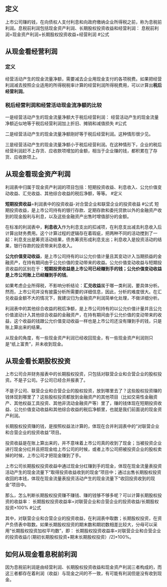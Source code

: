## 定义

上市公司赚的钱，在向债权人支付利息和向政府缴纳企业所得税之前，称为息税前利润。息税前利润包括现金资产利润、长期股权投资收益和经营利润：
息税前利润=现金资产利润+长期股权投资收益+经营利润 #公式

## 从现金看经营利润

### 定义

经营活动产生的现金流量净额，需要减去企业用现金支付的各项税费。如果把经营利润减去按照企业适用的所得税税率计算的经营利润所得税费用，可以计算出**税后经营利润**。

###  税后经营利润和经营活动现金流净额的比较

一是经营活动产生的现金流量净额大于税后经营利润：
经营活动产生的现金流量净额近似地等于税后经营利润加上折旧、摊销和减值损失 #公式 

二是经营活动产生的现金流量净额刚好等于税后经营利润。这种情形很少见。

三是经营活动产生的现金流量净额小于税后经营利润。在这种情形下，企业的税后经营利润赶不上存货、应收款项增加的金额，相当于企业赚的钱，都积累在了存货、应收款项上。

## 从现金看现金资产利润

利润表中归属于现金资产利润的项目包括：短期投资收益、利息收入、公允价值变动收益、汇兑收益、其他综合收益的税后净额，等等。 #定义

**短期投资收益**=利润表中的投资收益-对合营企业和联营企业的投资收益 #公式 
短期投资收益，是上市公司持有的银行存款、定期存款和委托贷款以外的金融资产收到的现金股利与利息，以及这些金融资产出售时增值部分的金额。

在标准的利润表中，**利息收入**作为利息支出的扣减项，在利息支出减去利息收入后计算出财务费用。这个计算过程的逻辑存在着瑕疵，把两种不同的活动搅到了一起：利息支出是筹资活动结果，债务筹资形成利息支出；利息收入是投资活动的结果，银行存款的投资带来利息收入。

**公允价值变动收益**，是上市公司持有的以公允价值计量且其变动计入当期损益的金融资产，在持有期间由于公允价值的变动带来的收益。公允价值变动收益与短期投资收益的区别在于：**短期投资收益是上市公司已经赚到手的钱；公允价值变动收益是上市公司账上已经赚到手的钱**。

如果考虑企业所得税，不影响分析结论：**汇兑收益**属于哪一类利润，要具体分析。然而，上市公司并没有披露分析所需要的详细信息，因此，分析的难度很大。在汇兑收益金额不大的情况下，我建议归为金融资产利润简单化处理，不做详细分析。

利润表中的其他综合收益的税后净额，是上市公司持有的以公允价值计量并且公允价值波动计入其他综合收益的金融资产，在持有期间由于公允价值的变动带来的收益，这个收益的钱跟公允价值变动收益一样也是上市公司还没有赚到手的钱，只是账上算出来的结果。

从现金的角度，有一些现金资产利润已经收回现金，有一些现金资产利润则只是“纸上富贵”，并未收到现金。


## 从现金看长期股权投资

上市公司合并财务报表中的长期股权投资，只包括对联营企业和合营企业的股权投资。不是子公司。子公司已经合并报表了。

不是子公司、联营企业和合营企业的股权投资，放到哪里去了？这些股权投资赚的钱体现到哪里了？这些股权投资都放到金融资产的其他项目（比如交易性金融资产、其他权益工具投资、其他非流动金融资产等）里了，赚的钱体现在短期投资收益、公允价值变动收益和其他综合收益的税后净额里，也就是我们前面说的现金资产利润。

长期股权投资赚的钱，是按照权益法计算的，体现在合并利润表中的“对联营企业和合营企业的投资收益”项目。

投资收益是在账上算出来的，并不意味着上市公司真的收到了现金；当被投资企业进行现金分红并且把现金给上市公司的时候，或者上市公司把被投资企业的股权卖掉的时候，上市公司才把现金赚到了手。

上市公司长期股权投资收益中通过现金分红赚到手的现金，体现在现金流量表投资活动产生的现金流量下“取得投资收益收到的现金”项目中；通过出售长期股权投资收回的本钱，体现在现金流量表投资活动产生的现金流量下“收回投资收到的现金”项目中。

那么，怎么判断长期股权投资赚不赚钱、赚的钱够不够多呢？可以计算长期股权投资的收益率：
长期股权投资收益率=对联营企业和合营企业的投资收益/长期股权投资×100% #公式 

其中，对联营企业和合营企业的投资收益，在利润表中取数；长期股权投资，在资产负债表中取数。如果长期股权投资的期末数和期初数相差比较大，分母可以采用“长期股权投资加权平均数”，即：
长期股权投资收益率=对联营企业和合营企业的投资收益/[（期初长期股权投资+期末长期股权投资）/2]×100%。

## 如何从现金看息税前利润

因为息税前利润是由经营利润、长期股权投资收益和现金资产利润三者构成的，而这三者都存在着利润（收益）与现金之间的不一致，有可能有利润但是没有收到现金。








